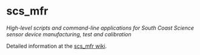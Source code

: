 # scs_mfr
_High-level scripts and command-line applications for South Coast Science sensor device manufacturing, test and 
calibration_


Detailed information at the [scs_mfr wiki](https://github.com/south-coast-science/scs_mfr/wiki).

